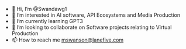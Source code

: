 - 👋 Hi, I’m @Swandawg1
- 👀 I’m interested in AI software, API Ecosystems and Media Production
- 🌱 I’m currently learning GPT3
- 💞️ I’m looking to collaborate on Software projects relating to Virtual Production
- 📫 How to reach me mswanson@lanefive.com

<!---
Swandawg1/Swandawg1 is a ✨ special ✨ repository because its `README.md` (this file) appears on your GitHub profile.
You can click the Preview link to take a look at your changes.
--->
